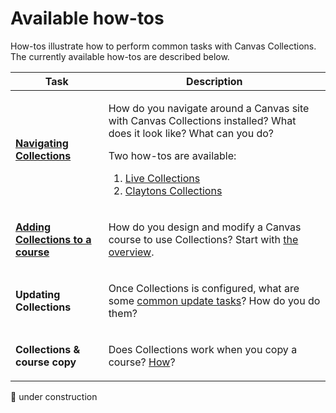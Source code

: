 # Available how-tos


How-tos illustrate how to perform common tasks with Canvas Collections. The currently available how-tos are described below.

| Task | Description |
| --- | --- |
| [**Navigating Collections**](./navigating/overview.md) | <p>How do you navigate around a Canvas site with Canvas Collections installed? What does it look like? What can you do? </p> <p>Two how-tos are available:</p> <ol> <li> [Live Collections](./navigating/navigating-live-collections.md) </li> <li> [Claytons Collections](navigating/navigating-claytons-collections.md) </li> </ol> |
| [**Adding Collections to a course**](./new/overview.md) | <p>How do you design and modify a Canvas course to use Collections? Start with [the overview](./new/overview.md).</p> |
| **Updating Collections** | <p>Once Collections is configured, what are some [common update tasks](./changes/overview.md)? How do you do them?</p> |
| **Collections & course copy** | <p>Does Collections work when you copy a course? [How](./course-copy/process.md)? </p> |


:construction: under construction


